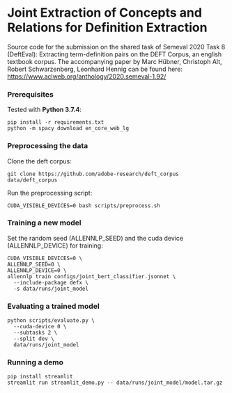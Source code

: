 # Joint Extraction of Concepts and Relations for Definition Extraction
Source code for the submission on the shared task of Semeval 2020 Task 8 (DeftEval): Extracting term-definition pairs on the DEFT Corpus, an english textbook corpus. The accompanying paper by Marc Hübner, Christoph Alt, Robert Schwarzenberg, Leonhard Hennig can be found here: https://www.aclweb.org/anthology/2020.semeval-1.92/

### Prerequisites
Tested with **Python 3.7.4**:
```
pip install -r requirements.txt
python -m spacy download en_core_web_lg
```

### Preprocessing the data

Clone the deft corpus:
```
git clone https://github.com/adobe-research/deft_corpus data/deft_corpus
```

Run the preprocessing script:
```
CUDA_VISIBLE_DEVICES=0 bash scripts/preprocess.sh
```

### Training a new model

Set the random seed (ALLENNLP_SEED) and the cuda device (ALLENNLP_DEVICE) for training:
```
CUDA_VISIBLE_DEVICES=0 \
ALLENNLP_SEED=0 \
ALLENNLP_DEVICE=0 \
allennlp train configs/joint_bert_classifier.jsonnet \
  --include-package defx \
  -s data/runs/joint_model
```

### Evaluating a trained model
```
python scripts/evaluate.py \
  --cuda-device 0 \
  --subtasks 2 \
  --split dev \
  data/runs/joint_model
```

### Running a demo

```
pip install streamlit
streamlit run streamlit_demo.py -- data/runs/joint_model/model.tar.gz
```
